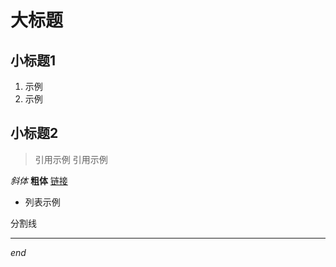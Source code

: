 # 大标题
## 小标题1
1. 示例
2. 示例

## 小标题2

>引用示例 引用示例

_斜体_
**粗体**
[链接](http://wowubuntu.com/markdown/#list)

- 列表示例

分割线

---------------------
*end*
